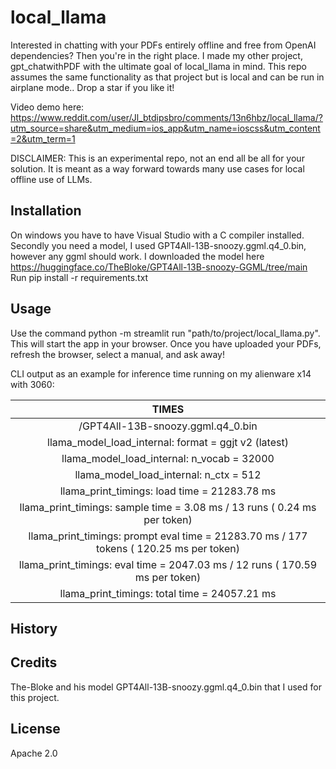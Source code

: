 # local_llama

Interested in chatting with your PDFs entirely offline and free from OpenAI dependencies? Then you're in the right place. I made my other project, gpt_chatwithPDF with the ultimate goal of local_llama in mind. This repo assumes the same functionality as that project but is local and can be run in airplane mode.. Drop a star if you like it!

Video demo here: https://www.reddit.com/user/Jl_btdipsbro/comments/13n6hbz/local_llama/?utm_source=share&utm_medium=ios_app&utm_name=ioscss&utm_content=2&utm_term=1

DISCLAIMER: This is an experimental repo, not an end all be all for your solution. It is meant as a way forward towards many use cases for local offline use of LLMs.

## Installation

On windows you have to have Visual Studio with a C compiler installed. 
Secondly you need a model, I used GPT4All-13B-snoozy.ggml.q4_0.bin, however any ggml should work. 
I downloaded the model here https://huggingface.co/TheBloke/GPT4All-13B-snoozy-GGML/tree/main
Run pip install -r requirements.txt

## Usage

Use the command python -m streamlit run "path/to/project/local_llama.py". This will start the app in your browser. Once you have uploaded your PDFs, refresh the browser, select a manual, and ask away!

CLI output as an example for inference time running on my alienware x14 with 3060:

|                                     TIMES                                                   |
| :-----------------------------------------------------------------------------------------: |
|/GPT4All-13B-snoozy.ggml.q4_0.bin                                                            |
|llama_model_load_internal: format     = ggjt v2 (latest)                                     |
|llama_model_load_internal: n_vocab    = 32000                                                |
|llama_model_load_internal: n_ctx      = 512                                                  |
|llama_print_timings:        load time = 21283.78 ms                                          |
|llama_print_timings:      sample time =     3.08 ms /    13 runs   (    0.24 ms per token)   |
|llama_print_timings: prompt eval time = 21283.70 ms /   177 tokens (  120.25 ms per token)   |
|llama_print_timings:        eval time =  2047.03 ms /    12 runs   (  170.59 ms per token)   |
|llama_print_timings:       total time = 24057.21 ms                                          |


## History


## Credits

The-Bloke and his model GPT4All-13B-snoozy.ggml.q4_0.bin that I used for this project.

## License

Apache 2.0
